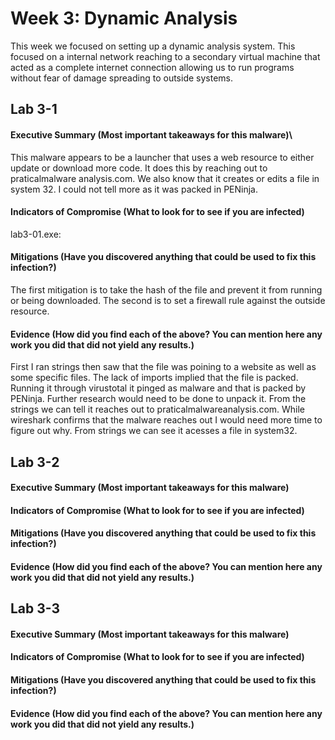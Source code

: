 # Week 3: Dynamic Analysis 
 This week we focused on setting up a dynamic analysis system. This focused on a internal network reaching to a secondary virtual machine that acted as a complete internet connection allowing us to run programs without fear of damage spreading to outside systems. 
## Lab 3-1
  
#### Executive Summary (Most important takeaways for this malware)\
This malware appears to be a launcher that uses a web resource to either update or download more code. It does this by reaching out to praticalmalware analysis.com. We also know that it creates or edits a file in system 32. I could not tell more as it was packed in PENinja. 

#### Indicators of Compromise (What to look for to see if you are infected)
lab3-01.exe: 

#### Mitigations (Have you discovered anything that could be used to fix this infection?)
The first mitigation is to take the hash of the file and prevent it from running or being downloaded. The second is to set a firewall rule against the outside resource. 

#### Evidence (How did you find each of the above? You can mention here any work you did that did not yield any results.)
 First I ran strings then saw that the file was poining to a website as well as some specific files. The lack of imports implied that the file is packed. Running it through virustotal it pinged as malware and that is packed by PENinja. Further research would need to be done to unpack it. From the strings we can tell it reaches out to praticalmalwareanalysis.com.  While wireshark confirms that the malware reaches out I would need more time to figure out why. From strings we can see it acesses a file in system32. 

## Lab 3-2
  
#### Executive Summary (Most important takeaways for this malware)

#### Indicators of Compromise (What to look for to see if you are infected)

#### Mitigations (Have you discovered anything that could be used to fix this infection?)

#### Evidence (How did you find each of the above? You can mention here any work you did that did not yield any results.)

## Lab 3-3
  
#### Executive Summary (Most important takeaways for this malware)

#### Indicators of Compromise (What to look for to see if you are infected)

#### Mitigations (Have you discovered anything that could be used to fix this infection?)

#### Evidence (How did you find each of the above? You can mention here any work you did that did not yield any results.)

